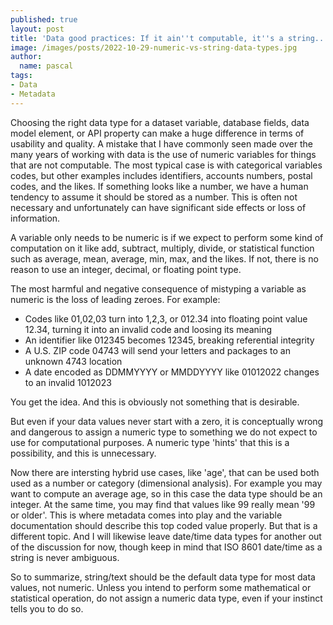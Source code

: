 ```yaml
---
published: true
layout: post
title: 'Data good practices: If it ain''t computable, it''s a string...'
image: /images/posts/2022-10-29-numeric-vs-string-data-types.jpg
author:
  name: pascal
tags:
- Data
- Metadata
---
```


Choosing the right data type for a dataset variable, database fields, data model element, or API property can make a huge difference in terms of usability and quality. A mistake that I have commonly seen made over the many years of working with data is the use of numeric variables for things that are not computable. The most typical case is with categorical variables codes, but other examples includes identifiers, accounts numbers, postal codes, and the likes. If something looks like a number, we have a human tendency to assume it should be stored as a number. This is often not necessary and unfortunately can have significant side effects or loss of information. 

A variable only needs to be numeric is if we expect to perform some kind of computation on it like add, subtract, multiply, divide, or statistical function such as average, mean, average, min, max, and the likes. If not, there is no reason to use an integer, decimal, or floating point type. 

The most harmful and negative consequence of mistyping a variable as numeric is the loss of leading zeroes. For example:

- Codes like 01,02,03 turn into 1,2,3, or 012.34 into floating point value 12.34, turning it into an invalid code and loosing its meaning
- An identifier like 012345 becomes 12345, breaking referential integrity
- A U.S. ZIP code 04743 will send your letters and packages to an unknown 4743 location
- A date encoded as DDMMYYYY or MMDDYYYY like 01012022 changes to an invalid 1012023

You get the idea. And this is obviously not something that is desirable. 

But even if your data values never start with a zero, it is conceptually wrong and dangerous to assign a numeric type to something we do not expect to use for computational purposes. A numeric type 'hints' that this is a possibility, and this is unnecessary.

Now there are intersting hybrid use cases, like 'age', that can be used both used as a number or category (dimensional analysis). For example you may want to compute an average age, so in this case the data type should be an integer. At the same time, you may find that values like 99 really mean '99 or older'. This is where metadata comes into play and the variable documentation should describe this top coded value properly. But that is a different topic.  And I will likewise leave date/time data types for another out of the discussion for now, though keep in mind that ISO 8601 date/time as a string is never ambiguous.

So to summarize, string/text should be the default data type for most data values, not numeric. Unless you intend to perform some mathematical or statistical operation, do not assign a numeric data type, even if your instinct tells you to do so.
